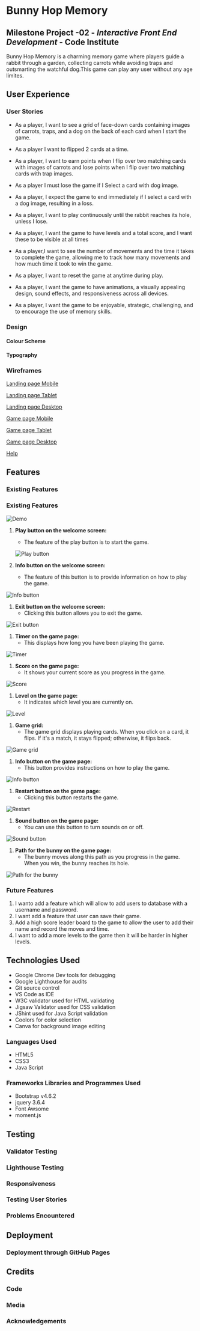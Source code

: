 # Bunny Hop Memory

## Milestone Project -02 - _Interactive Front End Development_ - Code Institute

Bunny Hop Memory is a charming memory game where players guide a rabbit through a garden, collecting carrots while avoiding traps and outsmarting the watchful dog.This game can play any user without any age limites.

## User Experience

### User Stories

+ As a player, I want to see a grid of face-down cards containing images of carrots, traps, and a dog on the back of each card when I start the game.

+ As a player I want to flipped 2 cards at a time.
+ As a player, I want to earn points when I flip over two matching cards with images of carrots and lose points when I flip over two matching cards with trap images.
+ As a player I must lose the game if I Select a card with dog image.
+ As a player, I expect the game to end immediately if I select a card with a dog image, resulting in a loss.
+ As a player, I want to play continuously until the rabbit reaches its hole, unless I lose.
+ As a player, I want the game to have levels and a total score, and I want these to be visible at all times
+ As a player,I want to see the number of movements and the time it takes to complete the game, allowing me to track how many movements and how much time it took to win the game.
+ As a player, I want to reset the game at anytime during play.
+ As a player, I want the game to have animations, a visually appealing design, sound effects, and responsiveness across all devices.
+ As a player, I want the game to be enjoyable, strategic, challenging, and to encourage the use of memory skills.

### Design

#### Colour Scheme

#### Typography

### Wireframes

[Landing page Mobile](./assets/readme/wireframes/landing-mobile.jpg)

[Landing page Tablet](./assets/readme/wireframes/landing-tablet.jpg)

[Landing page Desktop](./assets/readme/wireframes/landing-desktop.jpg)

[Game page Mobile](./assets/readme/wireframes/game-mobile.jpg)

[Game page Tablet](./assets/readme/wireframes/game-tablet.jpg)

[Game page Desktop](./assets/readme/wireframes/game-desktop.jpg)

[Help](./assets/readme/wireframes/help.jpg)

## Features

### Existing Features

### Existing Features

![Demo](./assets/readme/responsiveness.jpg)

1. **Play button on the welcome screen:**
   + The feature of the play button is to start the game.
 
    ![Play button](./assets/features/play.jpg)

2. **Info button on the welcome screen:**
   + The feature of this button is to provide information on how to play the game.
  
![Info button ](./assets/features/info-1.jpg)

1. **Exit button on the welcome screen:**
   + Clicking this button allows you to exit the game.
 
![Exit button](./assets/features/exit.jpg)

1. **Timer on the game page:**
   + This displays how long you have been playing the game.
 
![Timer](./assets/features/timer.jpg)

1. **Score on the game page:**
   + It shows your current score as you progress in the game.
 
![Score](./assets/features/score.jpg)

1. **Level on the game page:**
   + It indicates which level you are currently on.
   
![Level](./assets/features/level.jpg)

1. **Game grid:**
   + The game grid displays playing cards. When you click on a card, it flips. If it's a match, it stays flipped; otherwise, it flips back.
   
![Game grid](./assets/features/game-grid.jpg)

1. **Info button on the game page:**
   + This button provides instructions on how to play the game.
  
![Info button](./assets/features/info-2.jpg)

1. **Restart button on the game page:**
   + Clicking this button restarts the game.

![Restart](./assets/features/reset.jpg)

1.  **Sound button on the game page:**
    + You can use this button to turn sounds on or off.
   
![Sound button](./assets/features/sound.jpg)

1.  **Path for the bunny on the game page:**
    + The bunny moves along this path as you progress in the game. When you win, the bunny reaches its hole.
  
![Path for the bunny](./assets/features/rabbit-path.jpg)

### Future Features

1. I wanto add a feature which will allow to add users to database with a username and password.
2. I want add a feature that user can save their game.
3. Add a high score leader board to the game to allow the user to add their name and record the moves and time.
4. I want to add a more levels to the game then it will be harder in higher levels.

## Technologies Used

+ Google Chrome Dev tools for debugging
+ Google Lighthouse for audits
+ Git source control
+ VS Code as IDE
+ W3C validator used for HTML validating
+ Jigsaw Validator used for CSS validation
+ JShint used for Java Script validation
+ Coolors for color selection
+ Canva for background image editing

### Languages Used

+ HTML5
+ CSS3
+ Java Script

### Frameworks Libraries and Programmes Used

+ Bootstrap v4.6.2
+ jquery 3.6.4
+ Font Awsome
+ moment.js

## Testing

### Validator Testing

### Lighthouse Testing

### Responsiveness

### Testing User Stories

### Problems Encountered

## Deployment

### Deployment through GitHub Pages

## Credits

### Code

### Media

### Acknowledgements
